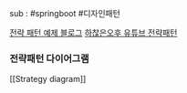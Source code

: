 sub : #springboot #디자인패턴

[전략 패턴 예제 블로그](https://lsj31404.tistory.com/entry/Spring-%EC%8A%A4%ED%94%84%EB%A7%81%EC%9D%98-DI%EB%A5%BC-%EC%9D%B4%EC%9A%A9%ED%95%9C-%EC%A0%84%EB%9E%B5%ED%8C%A8%ED%84%B4-%EB%8F%84%EC%9E%85)
[하찮은오후 유튜브 전략패턴](https://www.youtube.com/watch?v=31wI-c7ExiQ&ab_channel=%ED%95%98%EC%B0%AE%EC%9D%80%EC%98%A4%ED%9B%84)

### 전략패턴 다이어그램
[[Strategy diagram]]

